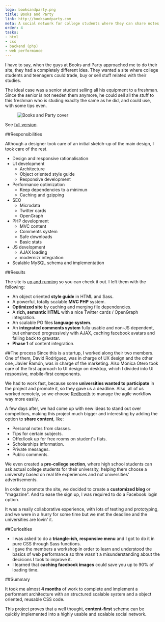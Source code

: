 ```yaml
---
logo: booksandparty.png
title: Books and Party
link: http://booksandparty.com
meta: A social network for college students where they can share notes, tips and opinions. Built for a spanish startup. I built a CMS from scratch in PHP and a OOCSS-based styleguide, as well as some UX design.
order: 4
tasks: 
- html
- css
- backend (php)
- web performance
---
```


I have to say, when the guys at Books and Party approached me to do their site, they had a completely different idea. They wanted a site where college students and teenagers could trade, buy or sell stuff related with their studies.

The ideal case was a senior student selling all his equipment to a freshman. Since the senior is not needen them anymore, he could sell all the stuff to this freshman who is studing exaclty the same as he did, and could use, with some tips even.

<figure>
<picture>
	<!--[if IE 9]><video style="display: none;"><![endif]-->
	<source srcset="/images/cover/large/booksandparty.jpg" media="(min-width: 1100px)">
	<source srcset="/images/cover/big/booksandparty.jpg, /images/cover/large/booksandparty.jpg 2x" media="(min-width: 400px)">
	<source srcset="/images/cover/small/booksandparty.jpg, /images/cover/medium/booksandparty.jpg 2x">
	<!--[if IE 9]></video><![endif]-->
	<img srcset="/images/cover/small/booksandparty.jpg, /images/cover/medium/booksandparty.jpg 2x" alt="Books and Party cover">
</picture>
</figure>
<figcaption>
	See <a target="_blank" href="/images/cover/enormous/booksandparty.jpg">full version</a>.
</figcaption>

##Responsibilities

Although a designer took care of an initial sketch-up of the main design, I took care of the rest.

- Design and responsive rationalisation
- UI development
	- Architecture
	- Object oriented style guide
	- Responsive development
- Performance optimization
	- Keep dependencies to a minimun
	- Caching and gzipping
- SEO
	- Microdata
	- Twitter cards
	- OpenGraph
- PHP development
	- MVC content
	- Comments system
	- Safe downloads
	- Basic stats
- JS development
	- AJAX loading
	- modernizr integration
- Scalable MySQL schema and implementation


##Results

The site is [up and running](http://booksandparty.com) so you can check it out. I left them with the following:

- An object oriented **style guide** in HTML and Sass.
- A powerful, totally scalable **MVC PHP** system.
- **Optimized site** by caching and merging file dependencies.
- A **rich, semantic HTML** with a nice Twitter cards / OpenGraph integration.
- An scalable PO files **language system**.
- An **integrated comments system** fully usable and non-JS dependent, but enhanced progressively with AJAX, caching facebook avatars and falling back to gravatar.
- **Phase 1** of content integration.

##The process
Since this is a startup, I worked along their two members. One of them, David Rodríguez, was in charge of UX design and the other one,  Javier Ramón, was in charge of the marketing. Also Mónica Otero took care of the first approach to UI design on desktop, which I divided into UI responsive, mobile-first components.

We had to work fast, because some **universities wanted to participate** in the project and promote it, so they gave us a deadline. Also, all of us worked remotely, so we choose [Redbooth](https://redbooth.com/) to manage the agile workflow way more easily.

A few days after, we had come up with new ideas to stand out over competitors, making this project much bigger and interesting by adding the option to **share content**, like:

- Personal notes from classes.
- Tips for certain subjects.
- Offer/look up for free rooms on student's flats.
- Scholarships information.
- Private messages.
- Public comments.

We even created a **pre-college section**, where high school students can ask actual college students for their university, helping them choose a university based on real life experiences and not universities' advertisements. 

In order to promote the site, we decided to create a **customized blog** or "magazine". And to ease the sign up, I was required to do a Facebook login option.

It was a really collaborative experience, with lots of testing and prototyping, and we were in a hurry for some time but we met the deadline and the universities are lovin' it.

##Curiosities
- I was asked to do a **triangle-ish, responsive menu** and I got to do it in pure CSS through Sass functions.
- I gave the members a workshop in order to learn and understood the basics of web performance so thre wasn't a misunderstanding about the decisions I took to improve it.
- I learned that **caching facebook images** could save you up to 90% of loading time.


##Summary

It took me almost **4 months** of work to complete and implement a performant architecture with an structured scalable system and a object oriented, reusable CSS code.

This project proves that a well thought, **content-first** scheme can be quickly implemented into a highly usable and scalable social network.



